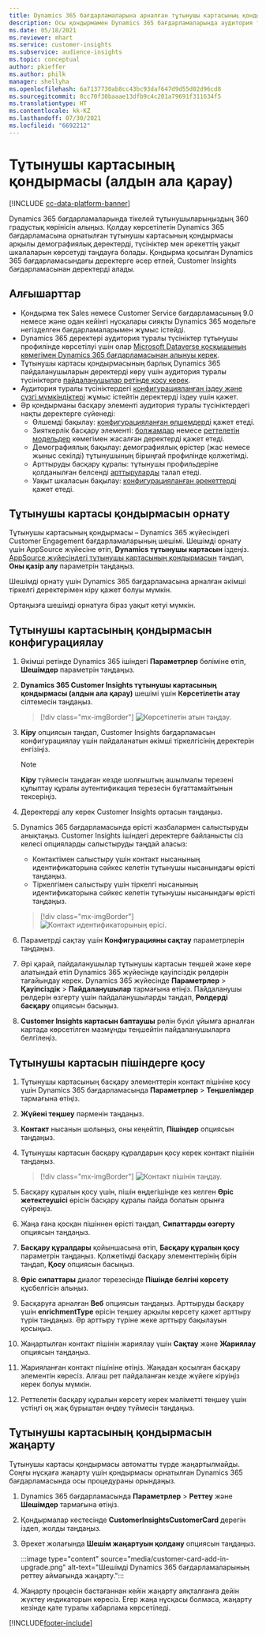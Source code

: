 ```yaml
---
title: Dynamics 365 бағдарламаларына арналған тұтынушы картасының қондырмасы
description: Осы қондырмамен Dynamics 365 бағдарламаларында аудитория туралы түсініктердегі деректерді көрсетіңіз.
ms.date: 05/18/2021
ms.reviewer: mhart
ms.service: customer-insights
ms.subservice: audience-insights
ms.topic: conceptual
author: pkieffer
ms.author: philk
manager: shellyha
ms.openlocfilehash: 6a7137730ab8cc43bc93daf647d9d55d02d96cd8
ms.sourcegitcommit: 8cc70f30baaae13dfb9c4c201a79691f311634f5
ms.translationtype: HT
ms.contentlocale: kk-KZ
ms.lasthandoff: 07/30/2021
ms.locfileid: "6692212"
---
```

# <a name="customer-card-add-in-preview"></a>Тұтынушы картасының қондырмасы (алдын ала қарау)

[!INCLUDE [cc-data-platform-banner](../includes/cc-data-platform-banner.md)]

Dynamics 365 бағдарламаларында тікелей тұтынушыларыңыздың 360 градустық көрінісін алыңыз. Қолдау көрсетілетін Dynamics 365 бағдарламасына орнатылған тұтынушы картасының қондырмасы арқылы демографиялық деректерді, түсініктер мен әрекеттің уақыт шкалаларын көрсетуді таңдауға болады. Қондырма қосылған Dynamics 365 бағдарламасындағы деректерге әсер етпей, Customer Insights бағдарламасынан деректерді алады. 

## <a name="prerequisites"></a>Алғышарттар

- Қондырма тек Sales немесе Customer Service бағдарламасының 9.0 немесе және одан кейінгі нұсқалары сияқты Dynamics 365 модельге негізделген бағдарламаларымен жұмыс істейді.
- Dynamics 365 деректері аудитория туралы түсініктер тұтынушы профилінде көрсетілуі үшін олар [Microsoft Dataverse қосқышының көмегімен Dynamics 365 бағдарламасынан алынуы керек](connect-power-query.md).
- Тұтынушы картасы қондырмасының барлық Dynamics 365 пайдаланушыларын деректерді көру үшін аудитория туралы түсініктерге [пайдаланушылар ретінде қосу керек](permissions.md).
- Аудитория туралы түсініктердегі [конфигурацияланған іздеу және сүзгі мүмкіндіктері](search-filter-index.md) жұмыс істейтін деректерді іздеу үшін қажет.
- Әр қондырманы басқару элементі аудитория туралы түсініктердегі нақты деректерге сүйенеді:
  - Өлшемді бақылау: [конфигурацияланған өлшемдерді](measures.md) қажет етеді.
  - Зияткерлік басқару элементі: [болжамдар](predictions.md) немесе [реттелетін модельдер](custom-models.md) көмегімен жасалған деректерді қажет етеді.
  - Демографиялық бақылау: демографиялық өрістер (жас немесе жыныс секілді) тұтынушының бірыңғай профилінде қолжетімді.
  - Арттыруды басқару құралы: тұтынушы профильдеріне қолданылған белсенді [арттыруларды](enrichment-hub.md) талап етеді.
  - Уақыт шкаласын бақылау: [конфигурацияланған әрекеттерді](activities.md) қажет етеді.

## <a name="install-the-customer-card-add-in"></a>Тұтынушы картасы қондырмасын орнату

Тұтынушы картасының қондырмасы – Dynamics 365 жүйесіндегі Customer Engagement бағдарламаларының шешімі. Шешімді орнату үшін AppSource жүйесіне өтіп, **Dynamics тұтынушы картасын** іздеңіз. [AppSource жүйесіндегі тұтынушы картасының қондырмасын](https://appsource.microsoft.com/product/dynamics-365/mscrm.dynamics_365_customer_insights_customer_card_addin?tab=Overview) таңдап, **Оны қазір алу** параметрін таңдаңыз.

Шешімді орнату үшін Dynamics 365 бағдарламасына арналған әкімші тіркелгі деректерімен кіру қажет болуы мүмкін.

Ортаңызға шешімді орнатуға біраз уақыт кетуі мүмкін.

## <a name="configure-the-customer-card-add-in"></a>Тұтынушы картасының қондырмасын конфигурациялау

1. Әкімші ретінде Dynamics 365 ішіндегі **Параметрлер** бөліміне өтіп, **Шешімдер** параметрін таңдаңыз.

1. **Dynamics 365 Customer Insights тұтынушы картасының қондырмасы (алдын ала қарау)** шешімі үшін **Көрсетілетін атау** сілтемесін таңдаңыз.

   > [!div class="mx-imgBorder"]
   > ![Көрсетілетін атын таңдау.](media/select-display-name.png "Көрсетілетін атын таңдау")

1. **Кіру** опциясын таңдап, Customer Insights бағдарламасын конфигурациялау үшін пайдаланатын әкімші тіркелгісінің деректерін енгізіңіз.

   > [!NOTE]
   > **Кіру** түймесін таңдаған кезде шолғыштың ашылмалы терезені құлыптау құралы аутентификация терезесін бұғаттамайтынын тексеріңіз.

1. Деректерді алу керек Customer Insights ортасын таңдаңыз.

1. Dynamics 365 бағдарламасында өрісті жазбалармен салыстыруды анықтаңыз. Customer Insights ішіндегі деректерге байланысты сіз келесі опцияларды салыстыруды таңдай аласыз:
   - Контактімен салыстыру үшін контакт нысанының идентификаторына сәйкес келетін тұтынушы нысанындағы өрісті таңдаңыз.
   - Тіркелгімен салыстыру үшін тіркелгі нысанының идентификаторына сәйкес келетін тұтынушы нысанындағы өрісті таңдаңыз.

   > [!div class="mx-imgBorder"]
   > ![Контакт идентификаторының өрісі.](media/contact-id-field.png "Контакт ИД өрісі")

1. Параметрді сақтау үшін **Конфигурацияны сақтау** параметрлерін таңдаңыз.

1. Әрі қарай, пайдаланушылар тұтынушы картасын теңшей және көре алатындай етіп Dynamics 365 жүйесінде қауіпсіздік рөлдерін тағайындау керек. Dynamics 365 жүйесінде **Параметрлер** > **Қауіпсіздік** > **Пайдаланушылар** тармағына өтіңіз. Пайдаланушы рөлдерін өзгерту үшін пайдаланушыларды таңдап, **Рөлдерді басқару** опциясын басыңыз.

1. **Customer Insights картасын баптаушы** рөлін бүкіл ұйымға арналған картада көрсетілген мазмұнды теңшейтін пайдаланушыларға белгілеңіз.

## <a name="add-customer-card-controls-to-forms"></a>Тұтынушы картасын пішіндерге қосу
  
1. Тұтынушы картасының басқару элементтерін контакт пішініне қосу үшін Dynamics 365 бағдарламасында **Параметрлер** > **Теңшелімдер** тармағына өтіңіз.

1. **Жүйені теңшеу** пәрменін таңдаңыз.

1. **Контакт** нысанын шолыңыз, оны кеңейтіп, **Пішіндер** опциясын таңдаңыз.

1. Тұтынушы картасын басқару құралдарын қосу керек контакт пішінін таңдаңыз.

    > [!div class="mx-imgBorder"]
    > ![Контакт пішінін таңдау.](media/contact-active-forms.png "Контакт пішінін таңдау")

1. Басқару құралын қосу үшін, пішін өңдегішінде кез келген **Өріс жетектеушісі** өрісін басқару құралы пайда болатын орынға сүйреңіз.

1. Жаңа ғана қосқан пішіннен өрісті таңдап, **Сипаттарды өзгерту** опциясын таңдаңыз.

1. **Басқару құралдары** қойыншасына өтіп, **Басқару құралын қосу** параметрін таңдаңыз. Қолжетімді басқару элементтерінің бірін таңдап, **Қосу** опциясын басыңыз.

1. **Өріс сипаттары** диалог терезесінде **Пішінде белгіні көрсету** құсбелгісін алыңыз.

1. Басқаруға арналған **Веб** опциясын таңдаңыз. Арттыруды басқару үшін **enrichmentType** өрісін теңшеу арқылы көрсету қажет арттыру түрін таңдаңыз. Әр арттыру түріне жеке арттыру бақылауын қосыңыз.

1. Жаңартылған контакт пішінін жариялау үшін **Сақтау** және **Жариялау** опциясын таңдаңыз.

1. Жарияланған контакт пішініне өтіңіз. Жаңадан қосылған басқару элементін көресіз. Алғаш рет пайдаланған кезде жүйеге кіруіңіз керек болуы мүмкін.

1. Реттелетін басқару құралын көрсету керек мәліметті теңшеу үшін үстіңгі оң жақ бұрыштан өңдеу түймесін таңдаңыз.

## <a name="upgrade-customer-card-add-in"></a>Тұтынушы картасының қондырмасын жаңарту
Тұтынушы картасы қондырмасы автоматты түрде жаңартылмайды. Соңғы нұсқаға жаңарту үшін қондырмасы орнатылған Dynamics 365 бағдарламасында осы процедураны орындаңыз.

1. Dynamics 365 бағдарламасында **Параметрлер** > **Реттеу** және **Шешімдер** тармағына өтіңіз.

1. Қондырмалар кестесінде **CustomerInsightsCustomerCard** дерегін іздеп, жолды таңдаңыз.

1. Әрекет жолағында **Шешім жаңартуын қолдану** опциясын таңдаңыз.

   :::image type="content" source="media/customer-card-add-in-upgrade.png" alt-text="Шешімді Dynamics 365 бағдарламаларының реттеу аймағында жаңарту.":::

1. Жаңарту процесін бастағаннан кейін жаңарту аяқталғанға дейін жүктеу индикаторын көресіз. Егер жаңа нұсқасы болмаса, жаңарту кезінде қате туралы хабарлама көрсетіледі.


[!INCLUDE[footer-include](../includes/footer-banner.md)]
